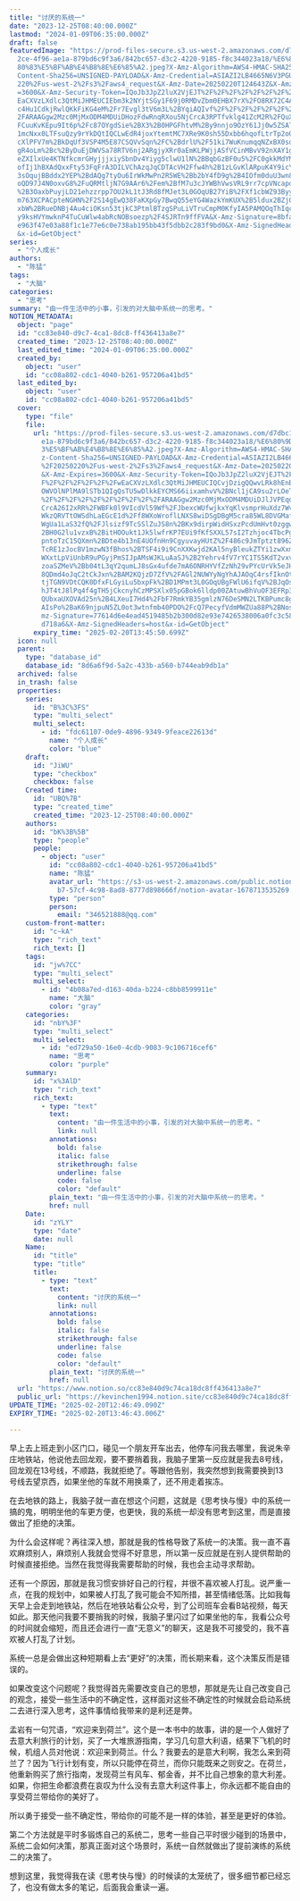 ```yaml
---
title: "讨厌的系统一"
date: "2023-12-25T08:40:00.000Z"
lastmod: "2024-01-09T06:35:00.000Z"
draft: false
featuredImage: "https://prod-files-secure.s3.us-west-2.amazonaws.com/d7dbc101-8\
  2ce-4f96-ae1a-879bd6c9f3a6/842bc657-d3c2-4220-9185-f8c344023a18/%E6%80%9D%E8%\
  80%83%E5%BF%AB%E4%B8%8E%E6%85%A2.jpeg?X-Amz-Algorithm=AWS4-HMAC-SHA256&X-Amz-\
  Content-Sha256=UNSIGNED-PAYLOAD&X-Amz-Credential=ASIAZI2LB4665N6V3PGU%2F20250\
  220%2Fus-west-2%2Fs3%2Faws4_request&X-Amz-Date=20250220T124643Z&X-Amz-Expires\
  =3600&X-Amz-Security-Token=IQoJb3JpZ2luX2VjEJT%2F%2F%2F%2F%2F%2F%2F%2F%2F%2Fw\
  EaCXVzLXdlc3QtMiJHMEUCIEbm3k2NYjtSGy1F69j0RMDvZbm0EHBX7rX%2FO8RX72C4AiEAyjb0c\
  c4Hu1CdkjRwlQKkFiKG4eM%2Fr7Evgl3tV6m3L%2BYqiAQIvf%2F%2F%2F%2F%2F%2F%2F%2F%2F%\
  2FARAAGgw2Mzc0MjMxODM4MDUiDHozFdwRnqRXou5NjCrcA3RPTfvklg41ZcM2R%2FQuX4Qxf1x%2\
  FCuuKvKEpu9It6p%2Fc87OYgdSie%2BX3%2B0HPGFhtvM%2By9nnjo9OzY61Jj0w5ZSATrDM4ngBK\
  1mcNxx0LTFsuQzy9rYkDQtIQCLwEdR4joxYtemtMC7XRe9K0sh55Dxbb6hqofLtrTp2o0s8NlWbXj\
  cXlPFV7m%2BkDqUf3VSP4M5E87CSQVvSqn%2FC%2BdrlU%2F51ki7WuKnumqqNZxBX0sdNNx0tzoS\
  gR4oLm%2Bc%2ByDuEjDWVSa78RTV6nj2ARgjyXRr0aEmKLPWjjASfVCinMBvV92nXAY1g%2B%2FxT\
  eZXIlxUe4KTNfkcmrGHyjjjxiySbnDv4Yiyg5clwU1lN%2BBqbGzBF0u5%2FC0gkkMdYMNXiyqR9k\
  ofIj1hBXAdQxxFty53FqFrA3DILVChAzqJqCDTAcVH2Ffw4h%2B1zLGvKlARpuK4Y9icYMrkibsP9\
  3sOqujBBddx2YEP%2BdAQg7tyOu6IrWkMwPn2R5WE%2Bb2bY4fD9g%2B4IOfm0duU3wn8wQHYESfg\
  oQD97J4N0oxvG8%2FuQRMtljN7G9AAr6%2Fem%2BfM7u3cJYWBhVwsVRL9rr7cpVNcapdTNoNtAsF\
  %2B3OaxbPuyjLD21ehzzrpp7OU2kL1tJ3Rd8fMJet3L0GOqUB27YiB%2FXf1cbWZ93ByyMGpbBsk7\
  m763XCPACpteNGHN%2F2S14gEwQ38FaKXpGy7BwqQ55eYG4WazkYmKUX%2B5ldux2BZj0aow672lt\
  xbW%2BRueDNBj4Au4ciOKsn53tjkC3PtmlBTzgSPuLiVTruCmpM0KfyIA5PAMQOqThIqccQd8gWgA\
  y9ksHVYmwknP4TuCuWlw4abRcNOBsoezp%2F4SJRTn9ffFVA&X-Amz-Signature=8bfad139a6d8\
  e963f47e03a88f1c1e77e6c0e738ab195bb43f5dbb2c283f9bd0&X-Amz-SignedHeaders=host\
  &x-id=GetObject"
series:
  - "个人成长"
authors:
  - "陈猛"
tags:
  - "大脑"
categories:
  - "思考"
summary: "由一件生活中的小事，引发的对大脑中系统一的思考。"
NOTION_METADATA:
  object: "page"
  id: "cc83e840-d9c7-4ca1-8dc8-ff436413a8e7"
  created_time: "2023-12-25T08:40:00.000Z"
  last_edited_time: "2024-01-09T06:35:00.000Z"
  created_by:
    object: "user"
    id: "cc08a802-cdc1-4040-b261-957206a41bd5"
  last_edited_by:
    object: "user"
    id: "cc08a802-cdc1-4040-b261-957206a41bd5"
  cover:
    type: "file"
    file:
      url: "https://prod-files-secure.s3.us-west-2.amazonaws.com/d7dbc101-82ce-4f96-a\
        e1a-879bd6c9f3a6/842bc657-d3c2-4220-9185-f8c344023a18/%E6%80%9D%E8%80%8\
        3%E5%BF%AB%E4%B8%8E%E6%85%A2.jpeg?X-Amz-Algorithm=AWS4-HMAC-SHA256&X-Am\
        z-Content-Sha256=UNSIGNED-PAYLOAD&X-Amz-Credential=ASIAZI2LB466VB67KAV6\
        %2F20250220%2Fus-west-2%2Fs3%2Faws4_request&X-Amz-Date=20250220T124550Z\
        &X-Amz-Expires=3600&X-Amz-Security-Token=IQoJb3JpZ2luX2VjEJT%2F%2F%2F%2\
        F%2F%2F%2F%2F%2F%2FwEaCXVzLXdlc3QtMiJHMEUCIQCvjDzigQQwvLRk8hEnBDKfgvsz9\
        OWVOlNPlMA9lSTb1QIgQsTU5wDlkkEYCMS66iixamhvV%2BNcl1jCA9su2rLOeT4qiAQIvf\
        %2F%2F%2F%2F%2F%2F%2F%2F%2F%2FARAAGgw2Mzc0MjMxODM4MDUiDJlJVPEqqyYU7Dn92\
        CrcA26I2xRR%2FWBFk0l9VIcdVl59Wf%2FJbexcWUfwjkxYqKlvsmprHuXdz7WvplswIyYs\
        WkzQRVTtOWSdhLaEGcE1d%2Ff8WXoWroflLNXS8wiDSgDBgM5cra85WL8DVGMafOcLsQVju\
        WgUa1LaS32fQ%2FJlsizf9TcSSlZuJS8n%2BKx9dirpWidHSxzPcdUmHvt0zggww6KCNO3%\
        2BH0G2lu1vzxB%2BitHOOukt1Jk5lwfrKP7EUi9fKfSXXL57sI2Tzhjoc4TbcPgY5beFnJV\
        pntoTzC15QXmn%2BDte4b13nE4UOfnHn9CgyuvayHUtZ%2F486c9JmTptzt896ZTBV9E%2B\
        TcRE1zJocBV1mzwN3fBhos%2BTSF4i9i9CnXXKwjd2KAl5nyBleukZTYi1zwXxmNY%2FfWB\
        WXxtLpViUnbR9uPGyjPmSIJpAMsWJKLuAaSJ%2B2Yehrv4fV7rYC1TS5KdT2vxvce1GBX6b\
        zoaSZMeV%2Bb04tL3qY2qumLJ8sGx4ufde7mA6ONRHYVfZzNh29vPYcUrVk5eJHOOOLwnHe\
        8QDmd4oJqC2tCkJxn%2BAM2KQjzD7ZfV%2FAGl2NUWYyNgYhAJAOqC4rsfIknOtWXRmCuHn\
        tjTGN9VDtCQK0DfxFLGyiLu5bxpFk%2BD1MPmt3L0GOqUBgFWlU6ifqV%2BJqOs%2FpqZAj\
        hJT4tJ8lPq4f4gTH5jCkcnyhCzMPSXlx05pGBok6lldp00ZAtuwBhVuOF3EFRp31Nqb1N3M\
        QUbxaUXOVAd25n%2B4LXeuI7Hd4%2FbF7RmkYB35gmlzN76DeSMN2LTKBPumc8gRb2kwimo\
        AIsPo%2BaK69njpuN5ZL0ot3wtnfmb40PDO%2FcQ7PecyfVdmMWZUa88P%2BNosKCWI&X-A\
        mz-Signature=77614d6e4ead4519485b2b300d82e93e7426538006a0fc3c580ec3fdb6\
        d718a6&X-Amz-SignedHeaders=host&x-id=GetObject"
      expiry_time: "2025-02-20T13:45:50.699Z"
  icon: null
  parent:
    type: "database_id"
    database_id: "8d6a6f9d-5a2c-433b-a560-b744eab9db1a"
  archived: false
  in_trash: false
  properties:
    series:
      id: "B%3C%3FS"
      type: "multi_select"
      multi_select:
        - id: "fdc61107-0de9-4896-9349-9feace22613d"
          name: "个人成长"
          color: "blue"
    draft:
      id: "JiWU"
      type: "checkbox"
      checkbox: false
    Created time:
      id: "UBQ%7B"
      type: "created_time"
      created_time: "2023-12-25T08:40:00.000Z"
    authors:
      id: "bK%3B%5B"
      type: "people"
      people:
        - object: "user"
          id: "cc08a802-cdc1-4040-b261-957206a41bd5"
          name: "陈猛"
          avatar_url: "https://s3-us-west-2.amazonaws.com/public.notion-static.com/775523\
            b7-57cf-4c98-8ad8-8777d898666f/notion-avatar-1678713535269.png"
          type: "person"
          person:
            email: "346521888@qq.com"
    custom-front-matter:
      id: "c~kA"
      type: "rich_text"
      rich_text: []
    tags:
      id: "jw%7CC"
      type: "multi_select"
      multi_select:
        - id: "4b08a7ed-d163-40da-b224-c8bb8599911e"
          name: "大脑"
          color: "gray"
    categories:
      id: "nbY%3F"
      type: "multi_select"
      multi_select:
        - id: "ed729a50-16e0-4cdb-9083-9c106716cef6"
          name: "思考"
          color: "purple"
    summary:
      id: "x%3AlD"
      type: "rich_text"
      rich_text:
        - type: "text"
          text:
            content: "由一件生活中的小事，引发的对大脑中系统一的思考。"
            link: null
          annotations:
            bold: false
            italic: false
            strikethrough: false
            underline: false
            code: false
            color: "default"
          plain_text: "由一件生活中的小事，引发的对大脑中系统一的思考。"
          href: null
    Date:
      id: "zYLY"
      type: "date"
      date: null
    Name:
      id: "title"
      type: "title"
      title:
        - type: "text"
          text:
            content: "讨厌的系统一"
            link: null
          annotations:
            bold: false
            italic: false
            strikethrough: false
            underline: false
            code: false
            color: "default"
          plain_text: "讨厌的系统一"
          href: null
  url: "https://www.notion.so/cc83e840d9c74ca18dc8ff436413a8e7"
  public_url: "https://kevinchen1994.notion.site/cc83e840d9c74ca18dc8ff436413a8e7"
UPDATE_TIME: "2025-02-20T12:46:49.090Z"
EXPIRY_TIME: "2025-02-20T13:46:43.006Z"

---
```

<link rel="stylesheet" href="https://cdn.jsdelivr.net/npm/katex@0.16.2/dist/katex.min.css" integrity="sha384-bYdxxUwYipFNohQlHt0bjN/LCpueqWz13HufFEV1SUatKs1cm4L6fFgCi1jT643X" crossorigin="anonymous">


早上去上班走到小区门口，碰见一个朋友开车出去，他停车问我去哪里，我说朱辛庄地铁站，他说他去回龙观，要不要捎着我，我脑子里第一反应就是我去8号线，回龙观在13号线，不顺路，我就拒绝了。等跟他告别，我突然想到我需要换到13号线去望京西，如果坐他的车就不用换乘了，还不用走着挨冻。


在去地铁的路上，我脑子就一直在想这个问题，这就是《思考快与慢》中的系统一搞的鬼，明明坐他的车更方便，也更快，我的系统一却没有思考到这里，而是直接做出了拒绝的决策。


为什么会这样呢？再往深入想，那就是我的性格导致了系统一的决策。我一直不喜欢麻烦别人，麻烦别人我就会觉得不好意思，所以第一反应就是在别人提供帮助的时候直接拒绝。当然在我觉得我需要帮助的时候，我也会主动寻求帮助。


还有一个原因，那就是我习惯安排好自己的行程，并很不喜欢被人打乱。说严重一点，在我的规划中，如果被人打乱了我可能会不知所措，甚至情绪低落。比如我每天早上会走到地铁站，然后在地铁站看公众号，到了公司班车会看B站视频，每天如此。那天他问我要不要捎我的时候，我脑子里闪过了如果坐他的车，我看公众号的时间就会缩短，而且还会进行一直“无意义”的聊天，这是我不可接受的，我不喜欢被人打乱了计划。


系统一总是会做出这种短期看上去“更好”的决策，而长期来看，这个决策反而是错误的。


如果改变这个问题呢？我觉得首先需要改变自己的思想，那就是先让自己改变自己的观念，接受一些生活中的不确定性，这样面对这些不确定性的时候就会启动系统二去进行深入思考，这件事情给我带来的是利还是弊。


孟岩有一句咒语，“欢迎来到荷兰”。这个是一本书中的故事，讲的是一个人做好了去意大利旅行的计划，买了一大堆旅游指南，学习几句意大利语，结果下飞机的时候，机组人员对他说：欢迎来到荷兰。什么？我要去的是意大利啊，我怎么来到荷兰了？因为飞行计划有变，所以只能停在荷兰，而你只能既来之则安之。在荷兰，他重新购买了旅行指南，发现荷兰有风车、郁金香，并不比自己想象的意大利差。如果，你把生命都浪费在哀叹为什么没有去意大利这件事上，你永远都不能自由的享受荷兰带给你的美好了。


所以勇于接受一些不确定性，带给你的可能不是一样的体验，甚至是更好的体验。


第二个方法就是平时多锻炼自己的系统二，思考一些自己平时很少碰到的场景中，系统二会如何决策，那真正面对这个场景时，系统一自然就做出了提前演练的系统二的决策了。


想到这里，我觉得我在读《思考快与慢》的时候读的太笼统了，很多细节都已经忘了，也没有做太多的笔记，后面我会重读一遍。

